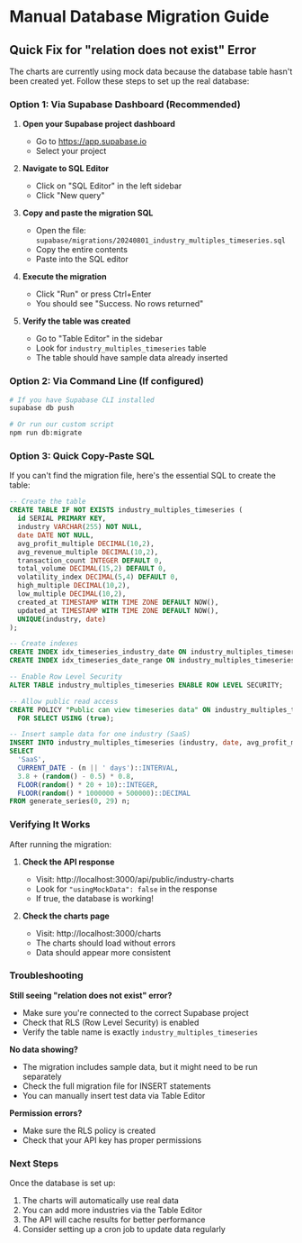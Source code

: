 # Manual Database Migration Guide

## Quick Fix for "relation does not exist" Error

The charts are currently using mock data because the database table hasn't been created yet. Follow these steps to set up the real database:

### Option 1: Via Supabase Dashboard (Recommended)

1. **Open your Supabase project dashboard**
   - Go to https://app.supabase.io
   - Select your project

2. **Navigate to SQL Editor**
   - Click on "SQL Editor" in the left sidebar
   - Click "New query"

3. **Copy and paste the migration SQL**
   - Open the file: `supabase/migrations/20240801_industry_multiples_timeseries.sql`
   - Copy the entire contents
   - Paste into the SQL editor

4. **Execute the migration**
   - Click "Run" or press Ctrl+Enter
   - You should see "Success. No rows returned"

5. **Verify the table was created**
   - Go to "Table Editor" in the sidebar
   - Look for `industry_multiples_timeseries` table
   - The table should have sample data already inserted

### Option 2: Via Command Line (If configured)

```bash
# If you have Supabase CLI installed
supabase db push

# Or run our custom script
npm run db:migrate
```

### Option 3: Quick Copy-Paste SQL

If you can't find the migration file, here's the essential SQL to create the table:

```sql
-- Create the table
CREATE TABLE IF NOT EXISTS industry_multiples_timeseries (
  id SERIAL PRIMARY KEY,
  industry VARCHAR(255) NOT NULL,
  date DATE NOT NULL,
  avg_profit_multiple DECIMAL(10,2),
  avg_revenue_multiple DECIMAL(10,2),
  transaction_count INTEGER DEFAULT 0,
  total_volume DECIMAL(15,2) DEFAULT 0,
  volatility_index DECIMAL(5,4) DEFAULT 0,
  high_multiple DECIMAL(10,2),
  low_multiple DECIMAL(10,2),
  created_at TIMESTAMP WITH TIME ZONE DEFAULT NOW(),
  updated_at TIMESTAMP WITH TIME ZONE DEFAULT NOW(),
  UNIQUE(industry, date)
);

-- Create indexes
CREATE INDEX idx_timeseries_industry_date ON industry_multiples_timeseries(industry, date DESC);
CREATE INDEX idx_timeseries_date_range ON industry_multiples_timeseries(date DESC, industry);

-- Enable Row Level Security
ALTER TABLE industry_multiples_timeseries ENABLE ROW LEVEL SECURITY;

-- Allow public read access
CREATE POLICY "Public can view timeseries data" ON industry_multiples_timeseries
  FOR SELECT USING (true);

-- Insert sample data for one industry (SaaS)
INSERT INTO industry_multiples_timeseries (industry, date, avg_profit_multiple, transaction_count, total_volume)
SELECT 
  'SaaS',
  CURRENT_DATE - (n || ' days')::INTERVAL,
  3.8 + (random() - 0.5) * 0.8,
  FLOOR(random() * 20 + 10)::INTEGER,
  FLOOR(random() * 1000000 + 500000)::DECIMAL
FROM generate_series(0, 29) n;
```

### Verifying It Works

After running the migration:

1. **Check the API response**
   - Visit: http://localhost:3000/api/public/industry-charts
   - Look for `"usingMockData": false` in the response
   - If true, the database is working!

2. **Check the charts page**
   - Visit: http://localhost:3000/charts
   - The charts should load without errors
   - Data should appear more consistent

### Troubleshooting

**Still seeing "relation does not exist" error?**
- Make sure you're connected to the correct Supabase project
- Check that RLS (Row Level Security) is enabled
- Verify the table name is exactly `industry_multiples_timeseries`

**No data showing?**
- The migration includes sample data, but it might need to be run separately
- Check the full migration file for INSERT statements
- You can manually insert test data via Table Editor

**Permission errors?**
- Make sure the RLS policy is created
- Check that your API key has proper permissions

### Next Steps

Once the database is set up:
1. The charts will automatically use real data
2. You can add more industries via the Table Editor
3. The API will cache results for better performance
4. Consider setting up a cron job to update data regularly